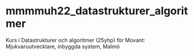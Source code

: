 # mmmmuh22_datastrukturer_algoritmer

Kurs i Datastrukturer och algoritmer (25yhp) för Movant: Mjukvaruutvecklare, inbyggda system, Malmö